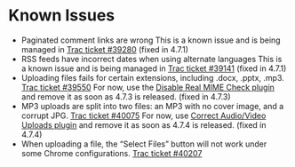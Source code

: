 # Known Issues

- Paginated comment links are wrong This is a known issue and is being managed in [Trac ticket #39280](https://core.trac.wordpress.org/ticket/39280) (fixed in 4.7.1)
- RSS feeds have incorrect dates when using alternate languages This is a known issue and is being managed in [Trac ticket #39141](https://core.trac.wordpress.org/ticket/39141) (fixed in 4.7.1)
- Uploading files fails for certain extensions, including .docx, .pptx, .mp3. [Trac ticket #39550](https://core.trac.wordpress.org/ticket/39550) For now, use the [Disable Real MIME Check plugin](https://wordpress.org/plugins/disable-real-mime-check/) and remove it as soon as 4.7.3 is released. (fixed in 4.7.3)
- MP3 uploads are split into two files: an MP3 with no cover image, and a corrupt JPG. [Trac ticket #40075](https://core.trac.wordpress.org/ticket/40075) For now, use [Correct Audio/Video Uploads plugin](https://wordpress.org/plugins/correct-audio-video-uploads/) and remove it as soon as 4.7.4 is released. (fixed in 4.7.4)
- When uploading a file, the “Select Files” button will not work under some Chrome configurations. [Trac ticket #40207](https://core.trac.wordpress.org/ticket/40207)